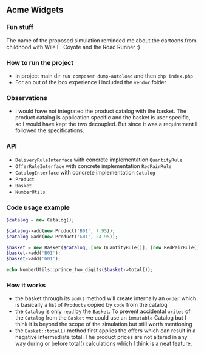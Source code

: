 ## Acme Widgets

### Fun stuff
The name of the proposed simulation reminded me about the cartoons from childhood with Wile E. Coyote and the Road Runner :) 

### How to run the project
- In project main dir ```run composer dump-autoload``` and then ```php index.php```
- For an out of the box experience I included the ```vendor``` folder

### Observations
- I would have not integrated the product catalog with the basket. The product catalog is application specific and the basket is
user specific, so I would have kept the two decoupled. But since it was a requirement I followed the specifications.
  
### API
- ```DeliveryRuleInterface``` with concrete implementation ```QuantityRule```
- ```OfferRuleInterface``` with concrete implementation ```RedPairRule```
- ```CatalogInterface``` with concrete implementation ```Catalog```
- ```Product```
- ```Basket```
- ```NumberUtils```

### Code usage example
```php
$catalog = new Catalog();

$catalog->add(new Product('B01', 7.95));
$catalog->add(new Product('G01', 24.95));

$basket = new Basket($catalog, [new QuantityRule()], [new RedPairRule()]);
$basket->add('B01');
$basket->add('G01');

echo NumberUtils::prince_two_digits($basket->total());
```

### How it works
- the basket through its ```add()``` method will create internally an ```order``` 
  which is basically a list of ```Products``` copied by ```code``` from the catalog
- the ```Catalog``` is only ```read``` by the ```Basket```. To prevent accidental ```writes``` of the ```Catalog``` from the ```Basket```
  we could use an ```immutable``` Catalog but I think it is beyond the scope of the simulation but still worth mentioning
- the ```Basket::total()``` method first applies the offers which can result in a negative intermediate total. The product prices
are not altered in any way during or before total() calculations which I think is a neat feature.
  
